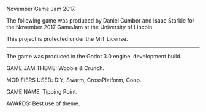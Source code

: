 November Game Jam 2017.

The following game was produced by Daniel Cumbor and Isaac Starkie for the November 2017 GameJam at the University of Lincoln.

This project is protected under the MIT License.

--------
The game was produced in the Godot 3.0 engine, development build.

GAME JAM THEME: Wobble & Crunch.

MODIFIERS USED: DIY, Swarm, CrossPlatform, Coop.

GAME NAME: Tipping Point.

AWARDS: Best use of theme.
